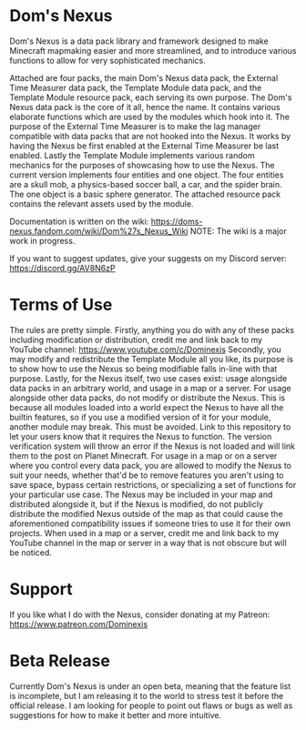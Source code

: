 # Dom's Nexus
Dom's Nexus is a data pack library and framework designed to make Minecraft mapmaking easier and more streamlined, and to introduce various functions to allow for very sophisticated mechanics.

Attached are four packs, the main Dom's Nexus data pack, the External Time Measurer data pack, the Template Module data pack, and the Template Module resource pack, each serving its own purpose.
The Dom's Nexus data pack is the core of it all, hence the name. It contains various elaborate functions which are used by the modules which hook into it.
The purpose of the External Time Measurer is to make the lag manager compatible with data packs that are not hooked into the Nexus. It works by having the Nexus be first enabled at the External Time Measurer be last enabled.
Lastly the Template Module implements various random mechanics for the purposes of showcasing how to use the Nexus. The current version implements four entities and one object. The four entities are a skull mob, a physics-based soccer ball, a car, and the spider brain. The one object is a basic sphere generator. The attached resource pack contains the relevant assets used by the module.

Documentation is written on the wiki: https://doms-nexus.fandom.com/wiki/Dom%27s_Nexus_Wiki
NOTE: The wiki is a major work in progress.

If you want to suggest updates, give your suggests on my Discord server: https://discord.gg/AV8N6zP

# Terms of Use
The rules are pretty simple.
Firstly, anything you do with any of these packs including modification or distribution, credit me and link back to my YouTube channel: https://www.youtube.com/c/Dominexis
Secondly, you may modify and redistribute the Template Module all you like, its purpose is to show how to use the Nexus so being modifiable falls in-line with that purpose.
Lastly, for the Nexus itself, two use cases exist: usage alongside data packs in an arbitrary world, and usage in a map or a server.
For usage alongside other data packs, do not modify or distribute the Nexus. This is because all modules loaded into a world expect the Nexus to have all the builtin features, so if you use a modified version of it for your module, another module may break. This must be avoided. Link to this repository to let your users know that it requires the Nexus to function. The version verification system will throw an error if the Nexus is not loaded and will link them to the post on Planet Minecraft.
For usage in a map or on a server where you control every data pack, you are allowed to modify the Nexus to suit your needs, whether that'd be to remove features you aren't using to save space, bypass certain restrictions, or specializing a set of functions for your particular use case. The Nexus may be included in your map and distributed alongside it, but if the Nexus is modified, do not publicly distribute the modified Nexus outside of the map as that could cause the aforementioned compatibility issues if someone tries to use it for their own projects. When used in a map or a server, credit me and link back to my YouTube channel in the map or server in a way that is not obscure but will be noticed.

# Support
If you like what I do with the Nexus, consider donating at my Patreon: https://www.patreon.com/Dominexis

# Beta Release
Currently Dom's Nexus is under an open beta, meaning that the feature list is incomplete, but I am releasing it to the world to stress test it before the official release. I am looking for people to point out flaws or bugs as well as suggestions for how to make it better and more intuitive.

